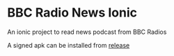 # BBC Radio News Ionic
An ionic project to read news podcast from BBC Radios

A signed apk can be installed from [release](https://github.com/k3roulas/BBCRadioNewsIonic/releases)
